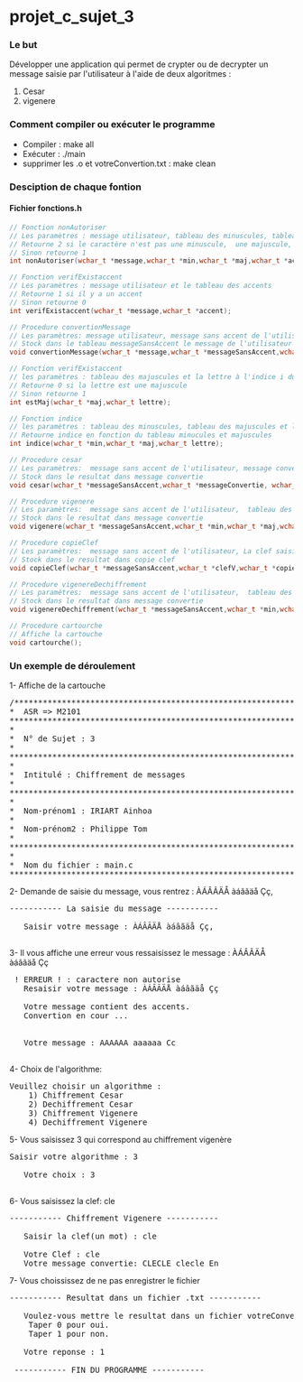 # projet_c_sujet_3
### Le but

Développer une application qui permet de crypter ou de decrypter un message saisie par l'utilisateur à l'aide de deux algoritmes : 
1. Cesar
2. vigenere

### Comment compiler ou exécuter le programme
- Compiler : make all
- Exécuter : ./main
- supprimer les .o et votreConvertion.txt : make clean

### Desciption de chaque fontion

#### Fichier fonctions.h

```c
// Fonction nonAutoriser
// Les paramètres : message utilisateur, tableau des minuscules, tableau des majuscules et le tableau des accents
// Retourne 2 si le caractère n'est pas une minuscule,  une majuscule,  un accent ou un espace
// Sinon retourne 1
int nonAutoriser(wchar_t *message,wchar_t *min,wchar_t *maj,wchar_t *accent);
```
```c
// Fonction verifExistaccent
// Les paramètres : message utilisateur et le tableau des accents 
// Retourne 1 si il y a un accent
// Sinon retourne 0
int verifExistaccent(wchar_t *message,wchar_t *accent);
```

```c
// Procedure convertionMessage
// Les paramètres: message utilisateur, message sans accent de l'utilisateur(sortie), tableau des minuscules et tableau des majuscules 
// Stock dans le tableau messageSansAccent le message de l'utilisateur sans accent
void convertionMessage(wchar_t *message,wchar_t *messageSansAccent,wchar_t *maj,wchar_t *min);
```

```c
// Fonction verifExistaccent
// les paramètres : tableau des majuscules et la lettre à l'indice i du message
// Retourne 0 si la lettre est une majuscule
// Sinon retourne 1
int estMaj(wchar_t *maj,wchar_t lettre);
```

```c
// Fonction indice
// les paramètres : tableau des minuscules, tableau des majuscules et la lettre à l'indice i du message
// Retourne indice en fonction du tableau minucules et majuscules
int indice(wchar_t *min,wchar_t *maj,wchar_t lettre);

```

```c
// Procedure cesar
// Les paramètres:  message sans accent de l'utilisateur, message convertie(sortie), tableau des minuscules et tableau des majuscules et la clef saisie par l'utiisateur dans le main
// Stock dans le resultat dans message convertie 
void cesar(wchar_t *messageSansAccent,wchar_t *messageConvertie, wchar_t *min,wchar_t *maj,int clefC);
```

```c
// Procedure vigenere
// Les paramètres:  message sans accent de l'utilisateur,  tableau des minuscules et tableau des majuscules, message convertie(sortie) et la clef saisie par l'utiisateur dans le main
// Stock dans le resultat dans message convertie 
void vigenere(wchar_t *messageSansAccent,wchar_t *min,wchar_t *maj,wchar_t *messageConvertie, wchar_t *clefV);

```

```c
// Procedure copieClef
// Les paramètres:  message sans accent de l'utilisateur, La clef saisie par l'utilisateur dans le main, tableau de la clef en fonction du nombre d'élement du message de l'utilisateur
// Stock dans le resultat dans copie clef
void copieClef(wchar_t *messageSansAccent,wchar_t *clefV,wchar_t *copieClef);
```

```c
// Procedure vigenereDechiffrement
// Les paramètres:  message sans accent de l'utilisateur,  tableau des minuscules et tableau des majuscules, message convertie(sortie) et la clef saisie par l'utiisateur dans le main
// Stock dans le resultat dans message convertie 
void vigenereDechiffrement(wchar_t *messageSansAccent,wchar_t *min,wchar_t *maj,wchar_t *messageConvertie, wchar_t *clefV);
```

```c
// Procedure cartourche
// Affiche la cartouche
void cartourche();
```
### Un exemple de déroulement

1- Affiche de la cartouche
<pre>
/******************************************************************************
*  ASR => M2101                                                               *
*******************************************************************************
*                                                                             *
*  N° de Sujet : 3                                                            *
*                                                                             *
*******************************************************************************
*                                                                             *
*  Intitulé : Chiffrement de messages                                         *
*                                                                             *
*******************************************************************************
*                                                                             *
*  Nom-prénom1 : IRIART Ainhoa                                                *
*                                                                             *
*  Nom-prénom2 : Philippe Tom                                                 *
*                                                                             *
*******************************************************************************
*                                                                             *
*  Nom du fichier : main.c                                                    *
******************************************************************************/
</pre>
2- Demande de saisie du message, vous rentrez : ÀÁÂÃÄÅ àáâãäå Çç,
<pre>
----------- La saisie du message -----------

   Saisir votre message : ÀÁÂÃÄÅ àáâãäå Çç,
   
</pre>
3- Il vous affiche une erreur vous ressaisissez le message : ÀÁÂÃÄÅ àáâãäå Çç
<pre>
 ! ERREUR ! : caractere non autorise 
   Resaisir votre message : ÀÁÂÃÄÅ àáâãäå Çç 

   Votre message contient des accents. 
   Convertion en cour ... 


   Votre message : AAAAAA aaaaaa Cc 
   
</pre>
4- Choix de l'algorithme: 
<pre>
Veuillez choisir un algorithme :  
  	1) Chiffrement Cesar  
  	2) Dechiffrement Cesar
  	3) Chiffrement Vigenere
  	4) Dechiffrement Vigenere
</pre>
5- Vous saisissez 3 qui correspond au chiffrement vigenère
<pre>
Saisir votre algorithme : 3

   Votre choix : 3
  	
</pre>
6- Vous saisissez la clef: cle
<pre>
----------- Chiffrement Vigenere ----------- 

   Saisir la clef(un mot) : cle

   Votre Clef : cle 
   Votre message convertie: CLECLE clecle En
</pre>
7- Vous choississez de ne pas enregistrer le fichier 
<pre>
----------- Resultat dans un fichier .txt ----------- 

   Voulez-vous mettre le resultat dans un fichier votreConvertion.txt ? 
  	Taper 0 pour oui.
  	Taper 1 pour non.

   Votre reponse : 1

 ----------- FIN DU PROGRAMME -----------
</pre>

  
